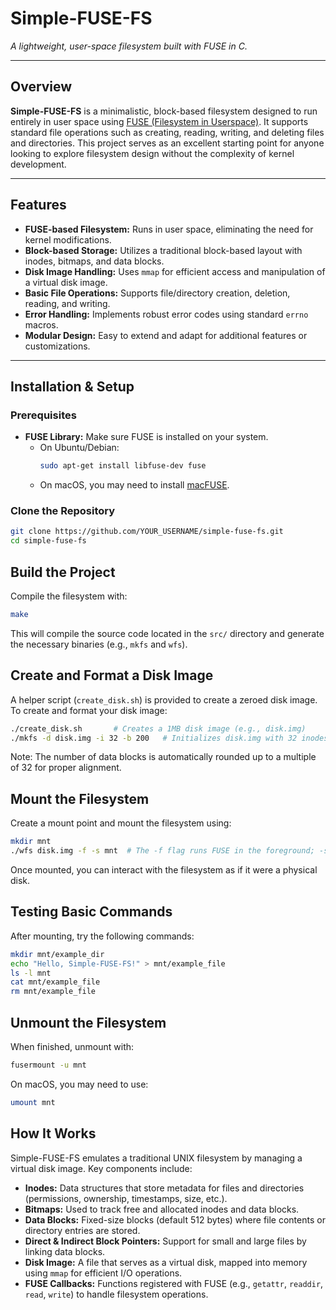 # Simple-FUSE-FS

*A lightweight, user-space filesystem built with FUSE in C.*

---

## Overview

**Simple-FUSE-FS** is a minimalistic, block-based filesystem designed to run entirely in user space using [FUSE (Filesystem in Userspace)](https://libfuse.github.io/). It supports standard file operations such as creating, reading, writing, and deleting files and directories. This project serves as an excellent starting point for anyone looking to explore filesystem design without the complexity of kernel development.

---

## Features

- **FUSE-based Filesystem:** Runs in user space, eliminating the need for kernel modifications.
- **Block-based Storage:** Utilizes a traditional block-based layout with inodes, bitmaps, and data blocks.
- **Disk Image Handling:** Uses `mmap` for efficient access and manipulation of a virtual disk image.
- **Basic File Operations:** Supports file/directory creation, deletion, reading, and writing.
- **Error Handling:** Implements robust error codes using standard `errno` macros.
- **Modular Design:** Easy to extend and adapt for additional features or customizations.

---

## Installation & Setup

### Prerequisites

- **FUSE Library:** Make sure FUSE is installed on your system.
  - On Ubuntu/Debian:  
    ```sh
    sudo apt-get install libfuse-dev fuse
    ```
  - On macOS, you may need to install [macFUSE](https://osxfuse.github.io/).

### Clone the Repository

```sh
git clone https://github.com/YOUR_USERNAME/simple-fuse-fs.git
cd simple-fuse-fs
```

## Build the Project
Compile the filesystem with:

```sh
make
```

This will compile the source code located in the `src/` directory and generate the necessary binaries (e.g., `mkfs` and `wfs`).

## Create and Format a Disk Image
A helper script (`create_disk.sh`) is provided to create a zeroed disk image. To create and format your disk image:

```sh
./create_disk.sh       # Creates a 1MB disk image (e.g., disk.img)
./mkfs -d disk.img -i 32 -b 200   # Initializes disk.img with 32 inodes and 200 data blocks
```

Note: The number of data blocks is automatically rounded up to a multiple of 32 for proper alignment.

## Mount the Filesystem
Create a mount point and mount the filesystem using:

```sh
mkdir mnt
./wfs disk.img -f -s mnt  # The -f flag runs FUSE in the foreground; -s disables multithreading
```

Once mounted, you can interact with the filesystem as if it were a physical disk.

## Testing Basic Commands
After mounting, try the following commands:

```sh
mkdir mnt/example_dir
echo "Hello, Simple-FUSE-FS!" > mnt/example_file
ls -l mnt
cat mnt/example_file
rm mnt/example_file
```

## Unmount the Filesystem
When finished, unmount with:

```sh
fusermount -u mnt
```

On macOS, you may need to use:

```sh
umount mnt
```

## How It Works
Simple-FUSE-FS emulates a traditional UNIX filesystem by managing a virtual disk image. Key components include:

- **Inodes:** Data structures that store metadata for files and directories (permissions, ownership, timestamps, size, etc.).
- **Bitmaps:** Used to track free and allocated inodes and data blocks.
- **Data Blocks:** Fixed-size blocks (default 512 bytes) where file contents or directory entries are stored.
- **Direct & Indirect Block Pointers:** Support for small and large files by linking data blocks.
- **Disk Image:** A file that serves as a virtual disk, mapped into memory using `mmap` for efficient I/O operations.
- **FUSE Callbacks:** Functions registered with FUSE (e.g., `getattr`, `readdir`, `read`, `write`) to handle filesystem operations.


